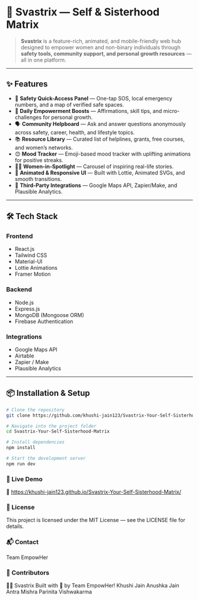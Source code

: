 # 🌸 Svastrix — Self & Sisterhood Matrix

> **Svastrix** is a feature-rich, animated, and mobile-friendly web hub designed to empower women and non-binary individuals through **safety tools, community support, and personal growth resources** — all in one platform.

---

## ✨ Features

- 🚨 **Safety Quick-Access Panel** — One-tap SOS, local emergency numbers, and a map of verified safe spaces.
- 🌟 **Daily Empowerment Boosts** — Affirmations, skill tips, and micro-challenges for personal growth.
- 🗣 **Community Helpboard** — Ask and answer questions anonymously across safety, career, health, and lifestyle topics.
- 📚 **Resource Library** — Curated list of helplines, grants, free courses, and women’s networks.
- 😊 **Mood Tracker** — Emoji-based mood tracker with uplifting animations for positive streaks.
- 👩‍💻 **Women-in-Spotlight** — Carousel of inspiring real-life stories.
- 🎨 **Animated & Responsive UI** — Built with Lottie, Animated SVGs, and smooth transitions.
- 🔗 **Third-Party Integrations** — Google Maps API, Zapier/Make, and Plausible Analytics.

---

## 🛠 Tech Stack

### **Frontend**
- React.js
- Tailwind CSS
- Material-UI
- Lottie Animations
- Framer Motion

### **Backend**
- Node.js
- Express.js
- MongoDB (Mongoose ORM)
- Firebase Authentication

### **Integrations**
- Google Maps API
- Airtable
- Zapier / Make
- Plausible Analytics

---

## 📦 Installation & Setup

```bash
# Clone the repository
git clone https://github.com/khushi-jain123/Svastrix-Your-Self-Sisterhood-Matrix.git

# Navigate into the project folder
cd Svastrix-Your-Self-Sisterhood-Matrix

# Install dependencies
npm install

# Start the development server
npm run dev
```

### **🚀 Live Demo**
🔗 https://khushi-jain123.github.io/Svastrix-Your-Self-Sisterhood-Matrix/

### **📜 License**
This project is licensed under the MIT License — see the LICENSE file for details.

### **📬 Contact**
Team EmpowHer

### **🤝 Contributors**
👩‍💻 Svastrix Built with 💖 by Team EmpowHer!
Khushi Jain
Anushka Jain
Antra Mishra
Parinita Vishwakarma


